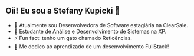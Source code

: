 ## Oii! Eu sou a Stefany Kupicki 👋

- 🔭 Atualmente sou Desenvolvedora de Software estagiária na ClearSale.
- 🌱 Estudante de Análise e Desenvolvimento de Sistemas na XP.
- ⚡ Fun fact: tenho um gato chamado Reticências.
- 👯 Me dedico ao aprendizado de um desenvolvimento FullStack!

